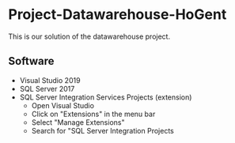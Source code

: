 # Project-Datawarehouse-HoGent
This is our solution of the datawarehouse project.

## Software
- Visual Studio 2019
- SQL Server 2017
- SQL Server Integration Services Projects (extension)
  - Open Visual Studio
  - Click on "Extensions" in the menu bar
  - Select "Manage Extensions"
  - Search for "SQL Server Integration Projects

